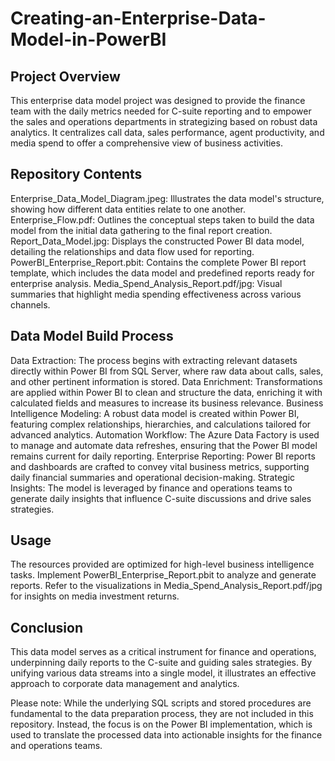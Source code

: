 # Creating-an-Enterprise-Data-Model-in-PowerBI

## Project Overview
This enterprise data model project was designed to provide the finance team with the daily metrics needed for C-suite reporting and to empower the sales and operations departments in strategizing based on robust data analytics. It centralizes call data, sales performance, agent productivity, and media spend to offer a comprehensive view of business activities.



## Repository Contents
Enterprise_Data_Model_Diagram.jpeg: Illustrates the data model's structure, showing how different data entities relate to one another.
Enterprise_Flow.pdf: Outlines the conceptual steps taken to build the data model from the initial data gathering to the final report creation.
Report_Data_Model.jpg: Displays the constructed Power BI data model, detailing the relationships and data flow used for reporting.
PowerBI_Enterprise_Report.pbit: Contains the complete Power BI report template, which includes the data model and predefined reports ready for enterprise analysis.
Media_Spend_Analysis_Report.pdf/jpg: Visual summaries that highlight media spending effectiveness across various channels.

## Data Model Build Process
Data Extraction: The process begins with extracting relevant datasets directly within Power BI from SQL Server, where raw data about calls, sales, and other pertinent information is stored.
Data Enrichment: Transformations are applied within Power BI to clean and structure the data, enriching it with calculated fields and measures to increase its business relevance.
Business Intelligence Modeling: A robust data model is created within Power BI, featuring complex relationships, hierarchies, and calculations tailored for advanced analytics.
Automation Workflow: The Azure Data Factory is used to manage and automate data refreshes, ensuring that the Power BI model remains current for daily reporting.
Enterprise Reporting: Power BI reports and dashboards are crafted to convey vital business metrics, supporting daily financial summaries and operational decision-making.
Strategic Insights: The model is leveraged by finance and operations teams to generate daily insights that influence C-suite discussions and drive sales strategies.

## Usage
The resources provided are optimized for high-level business intelligence tasks. Implement PowerBI_Enterprise_Report.pbit to analyze and generate reports. Refer to the visualizations in Media_Spend_Analysis_Report.pdf/jpg for insights on media investment returns.

## Conclusion
This data model serves as a critical instrument for finance and operations, underpinning daily reports to the C-suite and guiding sales strategies. By unifying various data streams into a single model, it illustrates an effective approach to corporate data management and analytics.

Please note: While the underlying SQL scripts and stored procedures are fundamental to the data preparation process, they are not included in this repository. Instead, the focus is on the Power BI implementation, which is used to translate the processed data into actionable insights for the finance and operations teams.
